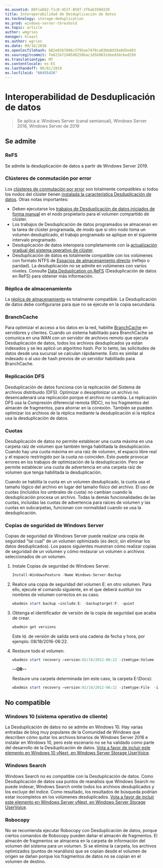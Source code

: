 ```yaml
---
ms.assetid: 60fca6b2-f1c0-451f-858f-2f6ab350d220
title: Interoperabilidad de Desduplicación de datos
ms.technology: storage-deduplication
ms.prod: windows-server-threshold
ms.topic: article
author: wmgries
manager: klaasl
ms.author: wgries
ms.date: 09/16/2016
ms.openlocfilehash: b82e02b7896c3795ae7470ca03bb8d19a8d5e403
ms.sourcegitcommit: fe621b72d45d0259bac1d5b9031deed3dcbed29d
ms.translationtype: MT
ms.contentlocale: es-ES
ms.lasthandoff: 06/01/2019
ms.locfileid: "66455426"
---
```

# <a name="data-deduplication-interoperability"></a>Interoperabilidad de Desduplicación de datos

> Se aplica a: Windows Server (canal semianual), Windows Server 2016, Windows Server de 2019

## <a name="supported"></a>Se admite

### <a name="refs"></a>ReFS
Se admite la desduplicación de datos a partir de Windows Server 2019. 

### <a name="failover-clustering"></a>Clústeres de conmutación por error

Los [clústeres de conmutación por error](../..//failover-clustering/failover-clustering-overview.md) son totalmente compatibles si todos los nodos del clúster tienen [instalada la característica Desduplicación de datos](install-enable.md#install-dedup). Otras notas importantes:

* Deben ejecutarse los [trabajos de Desduplicación de datos iniciados de forma manual](run.md#running-dedup-jobs-manually) en el nodo propietario para el volumen compartido de clúster.
* Los trabajos de Desduplicación de datos programados se almacenan en la tarea de clúster programada, de modo que si otro nodo toma un volumen desduplicado, el trabajo programado se aplique en el siguiente intervalo programado.
* Desduplicación de datos interopera completamente con la [actualización gradual del sistema operativo de clúster](../..//failover-clustering/cluster-operating-system-rolling-upgrade.md).
* Desduplicación de datos es totalmente compatible con los volúmenes con formato NTFS de [Espacios de almacenamiento directo](../storage-spaces/storage-spaces-direct-overview.md) (reflejo o paridad). La desduplicación no se admite en volúmenes con varios niveles. Consulte [Data Deduplication on ReFS](#unsupported) (Desduplicación de datos en ReFS) para obtener más información.

### <a name="storage-replica"></a>Réplica de almacenamiento
La [réplica de almacenamiento](../storage-replica/storage-replica-overview.md) es totalmente compatible. La Desduplicación de datos debe configurarse para que no se ejecute en la copia secundaria.

### <a name="branchcache"></a>BranchCache
Para optimizar el acceso a los datos en la red, habilite [BranchCache](../../networking/branchcache/branchcache.md) en servidores y clientes. Cuando un sistema habilitado para BranchCache se comunica en una WAN con un servidor de archivos remoto que ejecuta Desduplicación de datos, todos los archivos desduplicados ya están indexados y se les aplicó un algoritmo hash. Por lo tanto, las solicitudes de datos desde una sucursal se calculan rápidamente. Esto es similar al indexado o al uso de hash previos de un servidor habilitado para BranchCache.

### <a name="dfs-replication"></a>Replicación DFS
Desduplicación de datos funciona con la replicación del Sistema de archivos distribuido (DFS). Optimizar o desoptimizar un archivo no desencadenará una replicación porque el archivo no cambia. La replicación DFS usa la Compresión diferencial remota (RDC), no los fragmentos del almacén de fragmentos, para ahorrar en la conexión. También se pueden optimizar los archivos de la réplica mediante la desduplicación si la réplica usa la desduplicación de datos.

### <a name="quotas"></a>Cuotas
Desduplicación de datos no permite establecer una cuota máxima en una carpeta raíz de volumen que también tenga habilitada la desduplicación. Cuando hay una cuota máxima en una raíz de volumen, el espacio libre real y el espacio restringido por la cuota no coinciden. Esto puede provocar errores en los trabajos de optimización de la desduplicación. Pero se permite establecer una cuota de advertencia en una carpeta raíz de volumen que tenga habilitada la desduplicación. 

Cuando se habilita la cuota en un volumen desduplicado, la cuota usa el tamaño lógico del archivo en lugar del tamaño físico del archivo. El uso de cuotas (incluidos los umbrales de cuota) no cambian cuando la desduplicación procesa un archivo. Todas la demás funcionalidades de las cuotas, incluidas las cuotas de advertencia para raíces de volumen y las cuotas en subcarpetas, funcionan con normalidad cuando se usa la desduplicación.

### <a name="windows-server-backup"></a>Copias de seguridad de Windows Server
Copias de seguridad de Windows Server puede realizar una copia de seguridad "tal cual" de un volumen optimizado (es decir, sin eliminar los datos desduplicados). Los pasos siguientes muestran cómo realizar copias de seguridad de un volumen y cómo restaurar un volumen o archivos seleccionados de un volumen.
1. Instale Copias de seguridad de Windows Server.  
    ```PowerShell
    Install-WindowsFeature -Name Windows-Server-Backup
    ```

2. Realice una copia de seguridad del volumen E: en otro volumen. Para ello, ejecute el comando siguiente, en el que deberá sustituir los nombres de volumen correctos en su caso.  
    ```PowerShell
    wbadmin start backup –include:E: -backuptarget:F: -quiet
    ```
3. Obtenga el identificador de versión de la copia de seguridad que acaba de crear.

    ```PowerShell
    wbadmin get versions
    ```

    Este Id. de versión de salida será una cadena de fecha y hora, por ejemplo: 08/18/2016-06:22.

4. Restaure todo el volumen.
    ```PowerShell
    wbadmin start recovery –version:02/16/2012-06:22 -itemtype:Volume  -items:E: -recoveryTarget:E:
    ```

    **--OR--**  

    Restaure una carpeta determinada (en este caso, la carpeta E:\Docs):
    ```PowerShell
    wbadmin start recovery –version:02/16/2012-06:22 -itemtype:File  -items:E:\Docs  -recursive
    ```

## <a name="unsupported"></a>No compatible

### <a name="windows-10-client-os"></a>Windows 10 (sistema operativo de cliente)
La Desduplicación de datos no se admite en Windows 10. Hay varias entradas de blog muy populares de la Comunidad de Windows que describen cómo quitar los archivos binarios de Windows Server 2016 e instalar en Windows 10, pero este escenario no se ha validado como parte del desarrollo de la Desduplicación de datos. [Vota a favor de incluir este elemento en Windows 10 vNext, en Windows Server Storage UserVoice](https://windowsserver.uservoice.com/forums/295056-storage/suggestions/9011008-add-deduplication-support-to-client-os).

### <a name="windows-search"></a>Windows Search
Windows Search no es compatible con la Desduplicación de datos. Como Desduplicación de datos usa puntos de reanálisis que Windows Search no puede indexar, Windows Search omite todos los archivos desduplicados y los excluye del índice. Como resultado, los resultados de búsqueda podrían estar incompletos en los volúmenes desduplicados. [Vota a favor de incluir este elemento en Windows Server vNext, en Windows Server Storage UserVoice](https://windowsserver.uservoice.com/forums/295056-storage/suggestions/17888647-make-windows-search-service-work-with-data-dedupli).

### <a name="robocopy"></a>Robocopy
No se recomienda ejecutar Robocopy con Desduplicación de datos, porque ciertos comandos de Robocopy pueden dañar el almacén de fragmentos. El almacén de fragmentos se almacena en la carpeta de información del volumen del sistema para un volumen. Si se elimina la carpeta, los archivos optimizados (puntos de reanálisis) que se copian desde el volumen de origen se dañan porque los fragmentos de datos no se copian en el volumen de destino.
